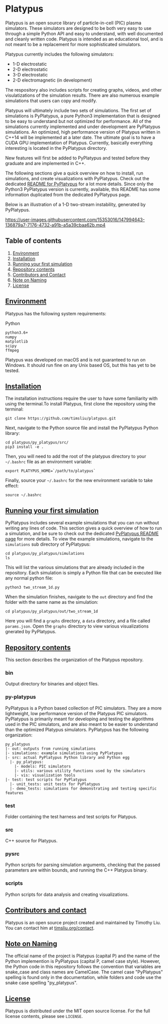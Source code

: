 # Platypus
Platypus is an open source library of particle-in-cell (PIC) plasma simulators.
These simulators are designed to be both very easy to use through a simple
Python API and easy to understand, with well documented and cleanly written
code. Platypus is intended as an educational tool, and is not meant to be
a replacement for more sophisticated simulators.

Platypus currently includes the following simulators:
* 1-D electrostatic
* 2-D electrostatic
* 3-D electrostatic
* 2-D electromagnetic (in development)

The respository also includes scripts for creating graphs, videos, and other
visulatizations of the simulation results. There are also numerous example
simulations that users can copy and modify.

Platypus will ultimately include two sets of simulations. The first set of
simulations is PyPlatypus, a pure Python3 implementation that is 
designed to be easy to understand but not optimized for performance. All of the
simulations currently implemented and under development are PyPlatypus
simulations. An optimized,  high performance version of Platypus written in 
C++14 will be implemented at a later date. The ultimate goal is to have a
CUDA GPU implementation of Platypus. Currently, basically everything interesting
is located in the PyPlatypus directory.

New features will first be added to PyPlatypus and tested 
before they graduate and are implemented in C++. 

The following sections give a quick overview on how to install, 
run simulations, and create visualizations with PyPlatypus. Check out
the dedicated [README for PyPlatypus](https://github.com/timsliu/platypus/tree/main/py_platypus)
for a lot more details. Since only the Python3 PyPlatypus version is currently,
available, this README has some information duplicated from the dedicated
PyPlatypus page.

Below is an illustration of a 1-D two-stream instability, generated by
PyPlatypus.

https://user-images.githubusercontent.com/15353016/147994643-136879a7-7176-4732-a91b-a5a39cbaa62b.mp4

## Table of contents
1. [Environment](#environment)
2. [Installation](#installation)
3. [Running your first simulation](#running-your-first-simulation)
4. [Repository contents](#repository-contents)
5. [Contributors and Contact](#contributors-and-contact)
6. [Note on Naming](#note-on-naming)
7. [License](#license)

## [Environment](#environment)

Platypus has the following system requirements:

Python
```
python3.6+
numpy
matplotlib
scipy
ffmpeg
```

Platypus was developed on macOS and is not guaranteed to run on Windows. It
should run fine on any Unix based OS, but this has yet to be tested.


## [Installation](#installation)

The installation instructions require the user to have some familiarity with
using the terminal.To install Platypus, first clone the repository using the
terminal:

```
git clone https://github.com/timsliu/platypus.git
```

Next, navigate to the Python source file and install the PyPlatypus
Python library:

```
cd platypus/py_platypus/src/
pip3 install -e .
```

Then, you will need to add the root of the platypus directory to your
```~/.bashrc``` file as an environment variable:

```
export PLATYPUS_HOME=`/path/to/platypus`
```

Finally, source your ```~/.bashrc``` for the new environment variable
to take effect:

```
source ~/.bashrc
```

## [Running your first simulation](#running-your-first-simulation)
PyPlatypus includes several example simulations that you can run without
writing any lines of code. This section gives a quick overview of how to run
a simulation, and be sure to check out the dedicated [PyPlatypus README page](https://github.com/timsliu/platypus/tree/main/py_platypus#running-your-first-simulation) for more details.
To view the example simulations, navigate to the
```simulations``` sub directory of PyPlatypus:

```
cd platypus/py_platypus/simulations
ls
```

This will list the various simulations that are already included in the
repository. Each simulation is simply a Python file that can be executed like
any normal python file:

```
python3 two_stream_1d.py
```

When the simulation finishes, navigate to the ```out``` directory and find 
the folder with the same name as the simulation:

```
cd platypus/py_platypus/out/two_stream_1d
```

Here you will find a ```graphs``` directory, a ```data``` directory, and a file
called ```params.json```. Open the ```graphs``` directory to view various
visualizations gnerated by PyPlatypus.

## [Repository contents](#repository-contents)
This section describes the organization of the Platypus repository.

### bin
Output directory for binaries and object files.

### py-platypus
PyPlatypus is a Python based collection of PIC simulators. They are a
more lightweight, low performance version of the Platypus PIC simulators.
PyPlatypus is primarily meant for developing and testing the algorithms used
in the PIC simulators, and are also meant to be easier to understand than the
optimized Platypus simulators. PyPlatypus has the following organization:

```
py_platypus
|- out: outputs from running simulations
|- simulations: example simulations using PyPlatypus
|- src: actual PyPlatypus Python library and Python egg
  |- py_platypus:
    |- models: PIC simulators
    |- utils: various utility functions used by the simulators
    |- vis: visualization tools
|- test: test scripts for PyPlatypus
  |- unit_tests: unit tests for PyPlatypus
  |- demo_tests: simulations for demonstrating and testing specific features
```


### test
Folder containing the test harness and test scripts for Platypus.


### src
C++ source for Platypus.


### pysrc
Python scripts for parsing simulation arguments, checking that the passed
parameters are within bounds, and running the C++ Platypus binary.


### scripts
Python scripts for data analysis and creating visualizations.


## [Contributors and contact](#contributors-and-contact)
Platypus is an open source project created and maintained by Timothy Liu.
You can contact him at [timsliu.org/contact](https://timsliu.org/contact/).

## [Note on Naming](#note-on-naming)
The official name of the project is Platypus (capital P) and the name of the
Python implemention is PyPlatypus (capital P, camel case style). However,
the Python code in this repository follows the convention that variables are
snake_case and class names are CamelCase. The camel case "PyPlatypus" spelling
is found only in the documentation, while folders and code use the snake case
spelling "py_platypus".

## [License](#license)
Platypus is distributed under the MIT open source license. For the full
license contents, please see `LICENSE`.

